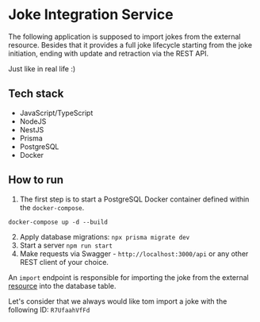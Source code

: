 # Joke Integration Service

The following application is supposed to import jokes from the external resource.
Besides that it provides a full joke lifecycle starting from the joke initiation, ending with update and retraction via
the REST API.

Just like in real life :)

## Tech stack

* JavaScript/TypeScript
* NodeJS
* NestJS
* Prisma
* PostgreSQL
* Docker

## How to run

1. The first step is to start a PostgreSQL Docker container defined within the `docker-compose`.

```shell
docker-compose up -d --build
```

2. Apply database migrations: `npx prisma migrate dev`
3. Start a server `npm run start`
2. Make requests via Swagger - `http://localhost:3000/api` or any other REST client of your choice.

An `import` endpoint is responsible for importing the joke from the external [resource](https://icanhazdadjoke.com/api)
into the database table.

Let's consider that we always would like tom import a joke with the following ID: `R7UfaahVfFd`
